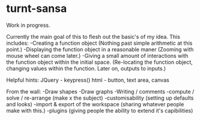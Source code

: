 # turnt-sansa
Work in progress.

Currently the main goal of this to flesh out the basic's of my idea.
This includes:
-Creating a function object
	(Nothing past simple arithmetic at this point.)
-Displaying the function object in a reasonable maner
	(Zooming with mouse wheel can come later.)
-Giving a small amount of interactions with the function object within the initial space.
	(Re-locating the function object, changing values within the function.
	Later on, outputs to inputs.)

Helpful hints:
JQuery - keypress()
html - button, text area, canvas

From the wall:
-Draw shapes
-Draw graphs
-Writing / comments
-compute / solve / re-arrange (make x the subject)
-customisability (setting up defaults and looks)
-import & export of the workspace (sharing whatever people make with this.)
-plugins (giving people the ability to extend it's capibilities)
